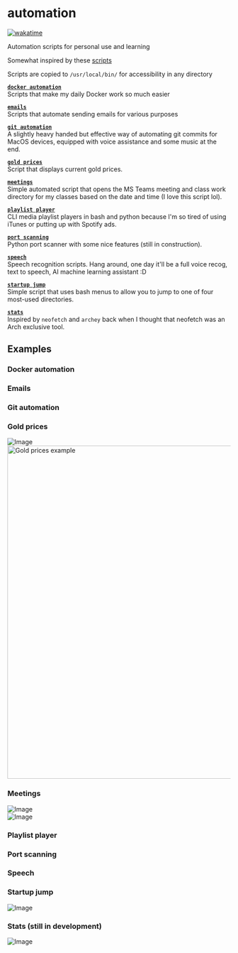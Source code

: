 # automation

[![wakatime](https://wakatime.com/badge/user/ca36faea-acc3-45d7-acc1-fb14861b9144/project/ba75e46e-10cf-4848-b68d-ef4ffad010c7.svg?style=for-the-badge)](https://wakatime.com/badge/user/ca36faea-acc3-45d7-acc1-fb14861b9144/project/ba75e46e-10cf-4848-b68d-ef4ffad010c7)  

Automation scripts for personal use and learning  

Somewhat inspired by these [scripts](https://github.com/NARKOZ/hacker-scripts)  

Scripts are copied to `/usr/local/bin/` for accessibility in any directory  

[**`docker automation`**](/docker-automation/)  
Scripts that make my daily Docker work so much easier

[**`emails`**](/email)  
Scripts that automate sending emails for various purposes

[**`git automation`**](/git-automation)  
A slightly heavy handed but effective way of automating git commits for MacOS devices, equipped with voice assistance and some music at the end.

[**`gold prices`**](/gold-prices/)  
Script that displays current gold prices.  

[**`meetings`**](/meetings)  
Simple automated script that opens the MS Teams meeting and class work directory for my classes based on the date and time (I love this script lol).

[**`playlist player`**](/playlist-player/)  
CLI media playlist players in bash and python because I'm so tired of using iTunes or putting up with Spotify ads.

[**`port scanning`**](/port-scanning/)  
Python port scanner with some nice features (still in construction).  

[**`speech`**](/speech/)  
Speech recognition scripts. Hang around, one day it'll be a full voice recog, text to speech, AI machine learning assistant :D  

[**`startup jump`**](/startup-jump/)  
Simple script that uses bash menus to allow you to jump to one of four most-used directories.  

[**`stats`**](/stats/)  
Inspired by `neofetch` and `archey` back when I thought that neofetch was an Arch exclusive tool.  

## Examples

### Docker automation

### Emails

### Git automation

### Gold prices
![Image](https://i.imgur.com/SFfs6gM.png)
<img src="https://i.imgur.com/SFfs6gM.png" alt="Gold prices example" width="750">
### Meetings
![Image](https://i.imgur.com/mxMm4ug.png)  
![Image](https://i.imgur.com/DRAxIRJ.png)
### Playlist player

### Port scanning

### Speech

### Startup jump
![Image](https://i.imgur.com/UObZGWc.png)

### Stats (still in development)
![Image](https://i.imgur.com/1xwU9mB.png)
